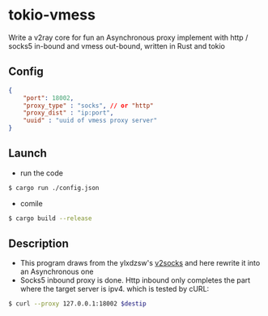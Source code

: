 # tokio-vmess
Write a v2ray core for fun
an Asynchronous proxy implement with http / socks5 in-bound and vmess out-bound, written in Rust and tokio

## Config 
```json
{
    "port": 18002,
    "proxy_type" : "socks", // or "http"
    "proxy_dist" : "ip:port",
    "uuid" : "uuid of vmess proxy server"
}
```  

## Launch
+ run the code
```bash
$ cargo run ./config.json 
```
+ comile
```bash
$ cargo build --release
```

## Description
+ This program draws from the ylxdzsw's <a href="https://github.com/ylxdzsw/v2socks">v2socks</a> and here rewrite it into an Asynchronous one 
+ Socks5 inbound proxy is done. Http inbound only completes the part where the target server is ipv4. which is tested by cURL:
```bash
$ curl --proxy 127.0.0.1:18002 $destip
````

